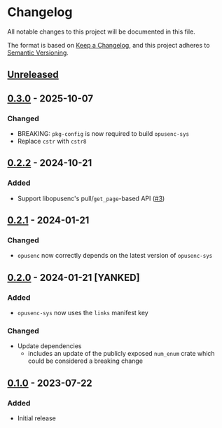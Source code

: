 # Changelog

All notable changes to this project will be documented in this file.

The format is based on [Keep a Changelog](https://keepachangelog.com/en/1.0.0/),
and this project adheres to [Semantic Versioning](https://semver.org/spec/v2.0.0.html).

## [Unreleased]

## [0.3.0] - 2025-10-07

### Changed

- BREAKING: `pkg-config` is now required to build `opusenc-sys`
- Replace `cstr` with `cstr8`

## [0.2.2] - 2024-10-21

### Added

- Support libopusenc's pull/`get_page`-based API ([#3](https://github.com/d-k-bo/opusenc-rs/pull/3))

## [0.2.1] - 2024-01-21

### Changed

- `opusenc` now correctly depends on the latest version of `opusenc-sys`

## [0.2.0] - 2024-01-21  [YANKED]

### Added

- `opusenc-sys` now uses the `links` manifest key

### Changed

- Update dependencies
  - includes an update of the publicly exposed `num_enum` crate which could be considered a breaking change

## [0.1.0] - 2023-07-22

### Added

- Initial release

[Unreleased]: https://github.com/d-k-bo/opusenc-rs/compare/v0.3.0...HEAD
[0.3.0]: https://github.com/d-k-bo/opusenc-rs/compare/v0.2.2...v0.3.0
[0.2.2]: https://github.com/d-k-bo/opusenc-rs/compare/v0.2.1...v0.2.2
[0.2.1]: https://github.com/d-k-bo/opusenc-rs/compare/v0.2.0...v0.2.1
[0.2.0]: https://github.com/d-k-bo/opusenc-rs/compare/v0.1.0...v0.2.0
[0.1.0]: https://github.com/d-k-bo/opusenc-rs/releases/tag/v0.1.0
